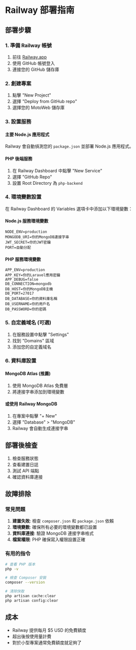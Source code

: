 <!-- Code Function: FINAL PROJECT MotoWeb      Date: 02/06/2025, created by: JERRY -->
# Railway 部署指南

## 部署步驟

### 1. 準備 Railway 帳號
1. 前往 [Railway.app](https://railway.app/)
2. 使用 GitHub 帳號登入
3. 連接您的 GitHub 儲存庫

### 2. 創建專案
1. 點擊 "New Project"
2. 選擇 "Deploy from GitHub repo"
3. 選擇您的 MotoWeb 儲存庫

### 3. 設置服務

#### 主要 Node.js 應用程式
Railway 會自動偵測您的 `package.json` 並部署 Node.js 應用程式。

#### PHP 後端服務
1. 在 Railway Dashboard 中點擊 "New Service"
2. 選擇 "GitHub Repo"
3. 設置 Root Directory 為 `php-backend`

### 4. 環境變數設置

在 Railway Dashboard 的 Variables 選項卡中添加以下環境變數：

#### Node.js 服務環境變數
```
NODE_ENV=production
MONGODB_URI=你的MongoDB連接字串
JWT_SECRET=你的JWT密鑰
PORT=自動分配
```

#### PHP 服務環境變數
```
APP_ENV=production
APP_KEY=你的Laravel應用密鑰
APP_DEBUG=false
DB_CONNECTION=mongodb
DB_HOST=你的MongoDB主機
DB_PORT=27017
DB_DATABASE=你的資料庫名稱
DB_USERNAME=你的用戶名
DB_PASSWORD=你的密碼
```

### 5. 自定義域名 (可選)
1. 在服務設置中點擊 "Settings"
2. 找到 "Domains" 區域
3. 添加您的自定義域名

### 6. 資料庫設置

#### MongoDB Atlas (推薦)
1. 使用 MongoDB Atlas 免費層
2. 將連接字串添加到環境變數

#### 或使用 Railway MongoDB
1. 在專案中點擊 "+ New"
2. 選擇 "Database" > "MongoDB"
3. Railway 會自動生成連接字串

## 部署後檢查

1. 檢查服務狀態
2. 查看建置日誌
3. 測試 API 端點
4. 確認資料庫連接

## 故障排除

### 常見問題
1. **建置失敗**: 檢查 `composer.json` 和 `package.json` 依賴
2. **環境變數**: 確保所有必要的環境變數都已設置
3. **資料庫連接**: 驗證 MongoDB 連接字串格式
4. **檔案權限**: PHP 確保寫入權限設置正確

### 有用的指令
```bash
# 查看 PHP 版本
php -v

# 檢查 Composer 安裝
composer --version

# 清除快取
php artisan cache:clear
php artisan config:clear
```

## 成本
- Railway 提供每月 $5 USD 的免費額度
- 超出後按使用量計費
- 對於小型專案通常免費額度就足夠了